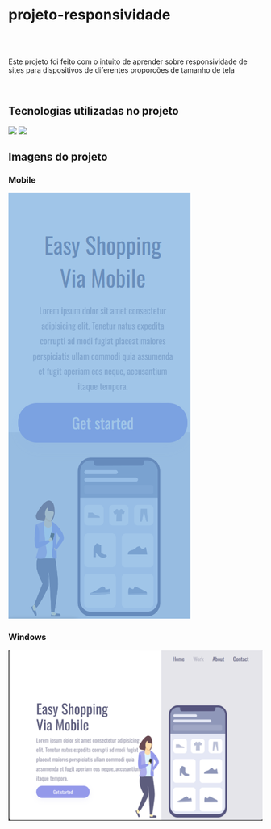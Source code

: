 <h1>projeto-responsividade</h1>
<br>
<br>
<p>Este projeto foi feito com o intuito de aprender sobre responsividade de sites para dispositivos de diferentes proporcões de tamanho de tela</p>
<br>
<h2>Tecnologias utilizadas no projeto</h2>
<img src="https://img.shields.io/badge/HTML5-E34F26?style=for-the-badge&logo=html5&logoColor=white">
<img src="https://img.shields.io/badge/CSS3-1572B6?style=for-the-badge&logo=css3&logoColor=white">
<br>
<h2>Imagens do projeto</h2>
<h3>Mobile</h3><img src="https://github.com/047juniorr/projeto-responsividade/blob/main/img/Mobile.png">
<h3>Windows</h3><img src="https://github.com/047juniorr/projeto-responsividade/blob/main/img/Windows.png">
